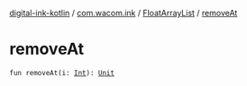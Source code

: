 [digital-ink-kotlin](../../index.md) / [com.wacom.ink](../index.md) / [FloatArrayList](index.md) / [removeAt](./remove-at.md)

# removeAt

`fun removeAt(i: `[`Int`](https://kotlinlang.org/api/latest/jvm/stdlib/kotlin/-int/index.html)`): `[`Unit`](https://kotlinlang.org/api/latest/jvm/stdlib/kotlin/-unit/index.html)
